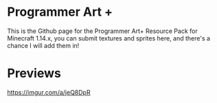 # Programmer Art +
This is the Github page for the Programmer Art+ Resource Pack for Minecraft 1.14.x, you can submit textures and sprites here, and there's a chance I will add them in!


# Previews
https://imgur.com/a/jeQ8DpR

